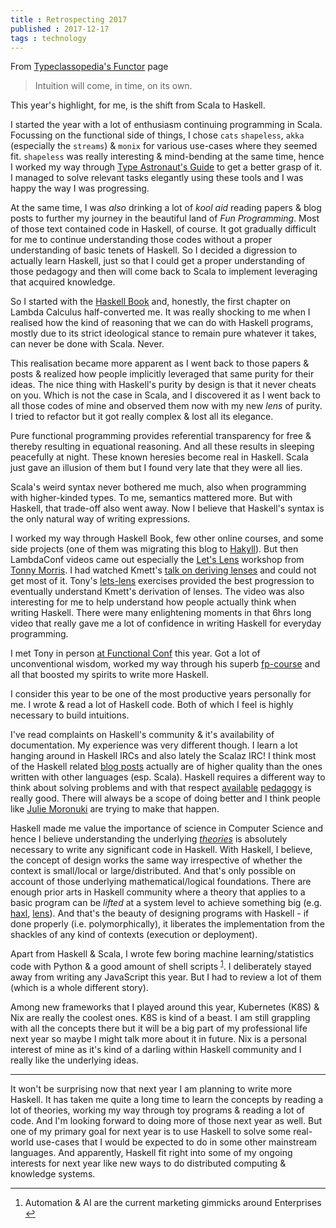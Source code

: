 ```yaml
---
title : Retrospecting 2017
published : 2017-12-17
tags : technology
---
```


From [Typeclassopedia's Functor](https://wiki.haskell.org/Typeclassopedia#Functor) page

> Intuition will come, in time, on its own.

This year's highlight, for me, is the shift from Scala to Haskell.

I started the year with a lot of enthusiasm continuing programming in Scala. Focussing on the functional side of things, I chose `cats` `shapeless`, `akka` (especially the `streams`) & `monix` for various use-cases where they seemed fit. `shapeless` was really interesting & mind-bending at the same time, hence I worked my way through [Type Astronaut's Guide](https://underscore.io/books/shapeless-guide/) to get a better grasp of it. I managed to solve relevant tasks elegantly using these tools and I was happy the way I was progressing.

At the same time, I was _also_ drinking a lot of _kool aid_ reading papers & blog posts to further my journey in the beautiful land of _Fun Programming_. Most of those text contained code in Haskell, of course. It got gradually difficult for me to continue understanding those codes without a proper understanding of basic tenets of Haskell. So I decided a digression to actually learn Haskell, just so that I could get a proper understanding of those pedagogy and then will come back to Scala to implement leveraging that acquired knowledge.

So I started with the [Haskell Book](http://haskellbook.com) and, honestly, the first chapter on Lambda Calculus half-converted me. It was really shocking to me when I realised how the kind of reasoning that we can do with Haskell programs, mostly due to its strict ideological stance to remain pure whatever it takes, can never be done with Scala. Never.

This realisation became more apparent as I went back to those papers & posts & realized how people implicitly leveraged that same purity for their ideas. The nice thing with Haskell's purity by design is that it never cheats on you. Which is not the case in Scala, and I discovered it as I went back to all those codes of mine and observed them now with my new _lens_ of purity. I tried to refactor but it got really complex & lost all its elegance.

Pure functional programming provides referential transparency for free & thereby resulting in equational reasoning. And all these results in sleeping peacefully at night. These known heresies become real in Haskell. Scala just gave an illusion of them but I found very late that they were all lies.

Scala's weird syntax never bothered me much, also when programming with higher-kinded types. To me, semantics mattered more. But with Haskell, that trade-off also went away. Now I believe that Haskell's syntax is the only natural way of writing expressions.

I worked my way through Haskell Book, few other online courses, and some side projects (one of them was migrating this blog to [Hakyll](https://jaspervdj.be/hakyll/)). But then LambdaConf videos came out especially the [Let's Lens](https://www.youtube.com/watch?v=inyfR3Gb6GE) workshop from [Tonny Morris](https://twitter.com/dibblego?lang=en). I had watched Kmett's [talk on deriving lenses](https://www.youtube.com/watch?v=cefnmjtAolY) and could not get most of it. Tony's [lets-lens](https://github.com/data61/lets-lens) exercises provided the best progression to eventually understand Kmett's derivation of lenses. The video was also interesting for me to help understand how people actually think when writing Haskell. There were many enlightening moments in that 6hrs long video that really gave me a lot of confidence in writing Haskell for everyday programming.

I met Tony in person [at Functional Conf](https://www.youtube.com/watch?v=0x3EIqBrZxw) this year. Got a lot of unconventional wisdom, worked my way through his superb [fp-course](https://github.com/data61/fp-course) and all that boosted my spirits to write more Haskell.

I consider this year to be one of the most productive years personally for me. I wrote & read a lot of Haskell code. Both of which I feel is highly necessary to build intuitions.

I've read complaints on Haskell's community & it's availability of documentation. My experience was very different though. I learn a lot hanging around in Haskell IRCs and also lately the Scalaz IRC! I think most of the Haskell related [blog posts](http://www.stephendiehl.com/posts/haskell_2018.html) actually are of higher quality than the ones written with other languages (esp. Scala). Haskell requires a different way to think about solving problems and with that respect [available](https://hackage.haskell.org) [pedagogy](https://wiki.haskell.org/Learning_Haskell) is really good. There will always be a scope of doing better and I think people like [Julie Moronuki](https://joyofhaskell.com) are trying to make that happen.

Haskell made me value the importance of science in Computer Science and hence I believe understanding the underlying [_theories_](https://www.cs.cmu.edu/~crary/819-f09/) is absolutely necessary to write any significant code in Haskell. With Haskell, I believe, the concept of design works the same way irrespective of whether the context is small/local or large/distributed. And that's only possible on account of those underlying mathematical/logical foundations. There are enough prior arts in Haskell community where a theory that applies to a basic program can be _lifted_ at a system level to achieve something big (e.g. [haxl](https://github.com/facebook/Haxl), [lens](https://github.com/ekmett/lens)). And that's the beauty of designing programs with Haskell - if done properly (i.e. polymorphically), it liberates the implementation from the shackles of any kind of contexts (execution or deployment).

Apart from Haskell & Scala, I wrote few boring machine learning/statistics code with Python & a good amount of shell scripts <sup id="fnref-1-2015-10-18"><a href="#fn-1-2017-12-17" rel="footnote">1</a></sup>. I deliberately stayed away from writing any JavaScript this year. But I had to review a lot of them (which is a whole different story).

Among new frameworks that I played around this year, Kubernetes (K8S) & Nix are really the coolest ones. K8S is kind of a beast. I am still grappling with all the concepts there but it will be a big part of my professional life next year so maybe I might talk more about it in future. Nix is a personal interest of mine as it's kind of a darling within Haskell community and I really like the underlying ideas.

---

It won't be surprising now that next year I am planning to write more Haskell. It has taken me quite a long time to learn the concepts by reading a lot of theories, working my way through toy programs & reading a lot of code. And I'm looking forward to doing more of those next year as well. But one of my primary goal for next year is to use Haskell to solve some real-world use-cases that I would be expected to do in some other mainstream languages. And apparently, Haskell fit right into some of my ongoing interests for next year like new ways to do distributed computing & knowledge systems.

---

<div class="footnotes">
 <ol>
 <li class="footnote" id="fn-1-2017-12-17"><p>Automation & AI are the current marketing gimmicks around Enterprises<a href="#fnref-1-2017-12-17" title="return to article"> ↩</a></p>
 </li>
 </ol>
</div>
